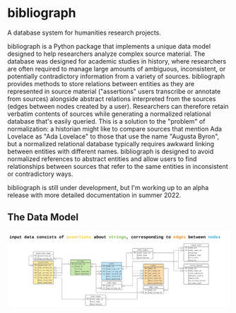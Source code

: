# bibliograph
A database system for humanities research projects.

bibliograph is a Python package that implements a unique data model designed to help researchers analyze complex source material. The database was designed for academic studies in history, where researchers are often required to manage large amounts of ambiguous, inconsistent, or potentially contradictory information from a variety of sources. bibliograph provides methods to store relations between entities as they are represented in source material ("assertions" users transcribe or annotate from sources) alongside abstract relations interpreted from the sources (edges between nodes created by a user). Researchers can therefore retain verbatim contents of sources while generating a normalized relational database that's easily queried. This is a solution to the "problem" of normalization: a historian might like to compare sources that mention Ada Lovelace as "Ada Lovelace" to those that use the name "Augusta Byron", but a normalized relational database typically requires awkward linking between entities with different names. bibliograph is designed to avoid normalized references to abstract entities and allow users to find relationships between sources that refer to the same entities in inconsistent or contradictory ways.

bibliograph is still under development, but I'm working up to an alpha release with more detailed documentation in summer 2022.

## The Data Model

![A database diagram for the bibliograph ERD](./2022_06_14_bibliographERD.svg)
